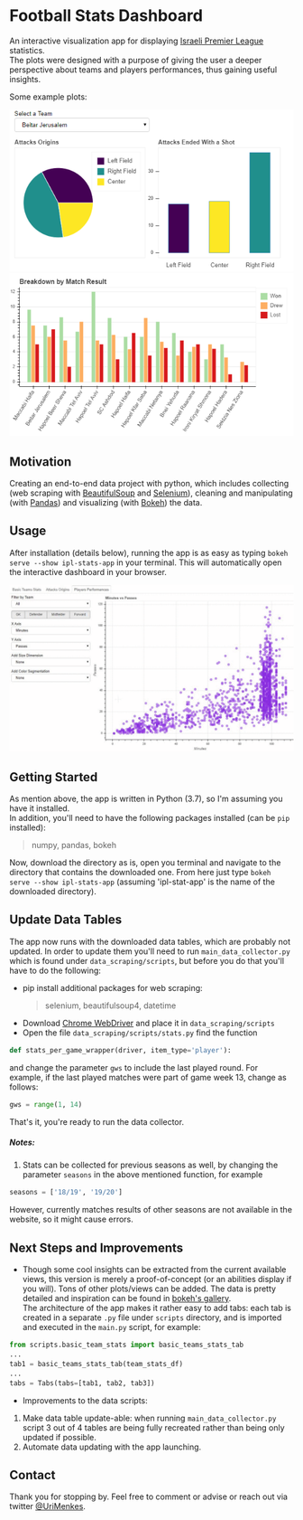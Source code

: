 # Football Stats Dashboard

An interactive visualization app for displaying [Israeli Premier League](https://www.football.co.il/en/) statistics.  
The plots were designed with a purpose of giving the user a deeper perspective about teams and players performances, thus gaining useful insights.

Some example plots:

![](https://github.com/uriMen/ipl-stats-app/blob/master/examples/app_example%20(3).png) ![](https://github.com/uriMen/ipl-stats-app/blob/master/examples/app_example2.png)

## Motivation

Creating an end-to-end data project with python, which includes collecting (web scraping with [BeautifulSoup](https://www.crummy.com/software/BeautifulSoup/bs4/doc/) and [Selenium](https://selenium-python.readthedocs.io/)), cleaning and manipulating (with [Pandas](https://pandas.pydata.org/pandas-docs/stable/)) and visualizing (with [Bokeh](https://docs.bokeh.org/en/latest/)) the data.

## Usage

After installation (details below), running the app is as easy as typing `bokeh serve --show ipl-stats-app` in your terminal. This will automatically open the interactive dashboard in your browser.

![](https://github.com/uriMen/ipl-stats-app/blob/master/examples/app_example4.gif)

## Getting Started

As mention above, the app is written in Python (3.7), so I'm assuming you have it installed.  
In addition, you'll need to have the following packages installed (can be `pip` installed):
> numpy, pandas, bokeh

Now, download the directory as is, open you terminal and navigate to the directory that contains the downloaded one. From here just type `bokeh serve --show ipl-stats-app` (assuming 'ipl-stat-app' is the name of the downloaded directory).

## Update Data Tables

The app now runs with the downloaded data tables, which are probably not updated. In order to update them you'll need to run `main_data_collector.py` which is found under `data_scraping/scripts`, but before you do that you'll have to do the following:
* pip install additional packages for web scraping:
  >selenium, beautifulsoup4, datetime
* Download [Chrome WebDriver](https://sites.google.com/a/chromium.org/chromedriver/downloads) and place it in `data_scraping/scripts`
* Open the file `data_scraping/scripts/stats.py` find the function  
```python
def stats_per_game_wrapper(driver, item_type='player'): 
```
and change the parameter `gws` to include the last played round. For example, if the last played matches were part of game week 13, change as follows:
```python
gws = range(1, 14)
```

That's it, you're ready to run the data collector.

##### Notes:

1. Stats can be collected for previous seasons as well, by changing the parameter `seasons` in the above mentioned function, for example 
```python
seasons = ['18/19', '19/20']
``` 
However, currently matches results of other seasons are not available in the website, so it might cause errors.

## Next Steps and Improvements

* Though some cool insights can be extracted from the current available views, this version is merely a proof-of-concept (or an abilities display if you will). Tons of other plots/views can be added. The data is pretty detailed and inspiration can be found in [bokeh's gallery](https://docs.bokeh.org/en/latest/docs/gallery.html).  
The architecture of the app makes it rather easy to add tabs: each tab is created in a separate `.py` file under `scripts` directory, and is imported and executed in the `main.py` script, for example:
```python
from scripts.basic_team_stats import basic_teams_stats_tab
...
tab1 = basic_teams_stats_tab(team_stats_df)
...
tabs = Tabs(tabs=[tab1, tab2, tab3])
```
* Improvements to the data scripts:
1. Make data table update-able: when running `main_data_collector.py` script 3 out of 4 tables are being fully recreated rather than being only updated if possible.
2. Automate data updating with the app launching.

## Contact

Thank you for stopping by. Feel free to comment or advise or reach out via twitter [@UriMenkes](https://twitter.com/urimenkes).
